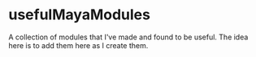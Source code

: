 # usefulMayaModules
A collection of modules that I've made and found to be useful. The idea here is to add them here as I create them.
